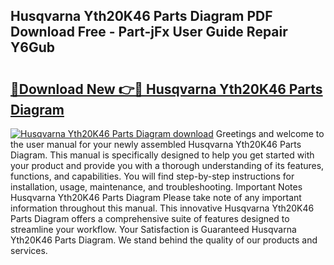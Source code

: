 ## Husqvarna Yth20K46 Parts Diagram PDF Download Free - Part-jFx User Guide Repair Y6Gub

# <h2><a href="http://dfkahh.blite.top/?on=Husqvarna+Yth20K46+Parts+Diagram">🔗Download New 👉🔴 Husqvarna Yth20K46 Parts Diagram</a></h2>

[![Husqvarna Yth20K46 Parts Diagram download](https://i.imgur.com/lujVjoI.png)](http://dfkahh.blite.top/?on=Husqvarna+Yth20K46+Parts+Diagram)
Greetings and welcome to the user manual for your newly assembled Husqvarna Yth20K46 Parts Diagram. This manual is specifically designed to help you get started with your product and provide you with a thorough understanding of its features, functions, and capabilities. You will find step-by-step instructions for installation, usage, maintenance, and troubleshooting. Important Notes Husqvarna Yth20K46 Parts Diagram Please take note of any important information throughout this manual. This innovative Husqvarna Yth20K46 Parts Diagram offers a comprehensive suite of features designed to streamline your workflow. Your Satisfaction is Guaranteed Husqvarna Yth20K46 Parts Diagram. We stand behind the quality of our products and services.
